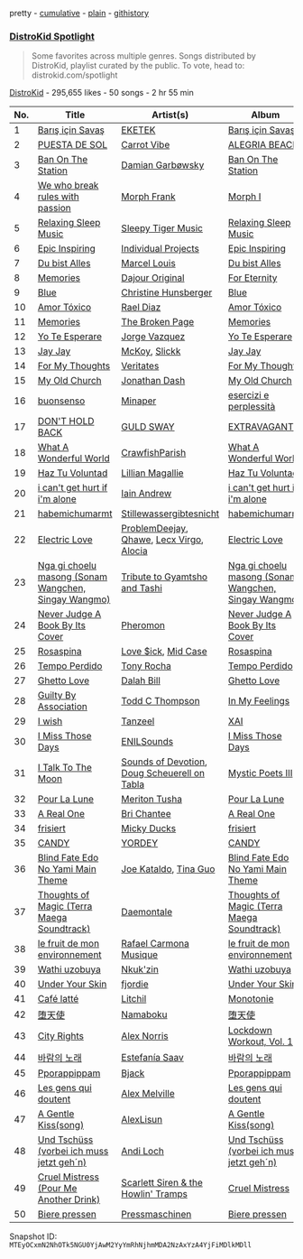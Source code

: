 pretty - [cumulative](/playlists/cumulative/5uUVyS9PTP8pXBi5nuwLZP.md) - [plain](/playlists/plain/5uUVyS9PTP8pXBi5nuwLZP) - [githistory](https://github.githistory.xyz/mackorone/spotify-playlist-archive/blob/main/playlists/plain/5uUVyS9PTP8pXBi5nuwLZP)

### [DistroKid Spotlight](https://open.spotify.com/playlist/5uUVyS9PTP8pXBi5nuwLZP)

> Some favorites across multiple genres\. Songs distributed by DistroKid, playlist curated by the public\. To vote, head to: distrokid.com/spotlight

[DistroKid](https://open.spotify.com/user/bxv6myddmviz546hlcxia9t5g) - 295,655 likes - 50 songs - 2 hr 55 min

| No. | Title | Artist(s) | Album | Length |
|---|---|---|---|---|
| 1 | [Barış için Savaş](https://open.spotify.com/track/1d43KVE6rTokhRad0QPQu4) | [EKETEK](https://open.spotify.com/artist/5uCZelrbRddKzm4JoLfNrC) | [Barış için Savaş](https://open.spotify.com/album/6Uc7IeaLcn3TzNqx11tExS) | 3:08 |
| 2 | [PUESTA DE SOL](https://open.spotify.com/track/68zJmbGquS6rgt097JDXyJ) | [Carrot Vibe](https://open.spotify.com/artist/5xfC16190uYevpNc1lWi67) | [ALEGRIA BEACH](https://open.spotify.com/album/6O46HtVP3IurQtQ6J5eAS4) | 2:23 |
| 3 | [Ban On The Station](https://open.spotify.com/track/0AvQo1NfdVc5bk6ohc06SW) | [Damian Garbøwsky](https://open.spotify.com/artist/6RXKiKAk3pPVzzOCDqG11H) | [Ban On The Station](https://open.spotify.com/album/6QWTVDVeBbq5n6PXw4EnCB) | 4:05 |
| 4 | [We who break rules with passion](https://open.spotify.com/track/4Qf1tu7eSytCHDA45GXZ21) | [Morph Frank](https://open.spotify.com/artist/4cXMIFTUDbBq55MJs4ufpM) | [Morph I](https://open.spotify.com/album/30sjJp37LZsBq4nZUjONiE) | 2:15 |
| 5 | [Relaxing Sleep Music](https://open.spotify.com/track/5bcUGCoNYMMEch4PVSKAFh) | [Sleepy Tiger Music](https://open.spotify.com/artist/4E9ylZIZJpW4Ezz0nDv390) | [Relaxing Sleep Music](https://open.spotify.com/album/6Ip7UjyUh8VCE8gmOitP8r) | 2:22 |
| 6 | [Epic Inspiring](https://open.spotify.com/track/67RNtsgmhsnx3a6zP9zxRm) | [Individual Projects](https://open.spotify.com/artist/6bvy2SdZv1Qff67maax86Q) | [Epic Inspiring](https://open.spotify.com/album/5uGFuxMR7kHaH2wTUcmKpV) | 2:16 |
| 7 | [Du bist Alles](https://open.spotify.com/track/5sj9zB3iAl3okUA5E1bL76) | [Marcel Louis](https://open.spotify.com/artist/3qAHQmPGKLGCf0msQUkWiN) | [Du bist Alles](https://open.spotify.com/album/2ZrMtJYG7pr0eKgBEm3xdS) | 4:13 |
| 8 | [Memories](https://open.spotify.com/track/424qqq55wF3aglf5c8e9uP) | [Dajour Original](https://open.spotify.com/artist/5hVO9xBWLgym2RUmFbVKPm) | [For Eternity](https://open.spotify.com/album/4TUFYaNn2eO0jzOCjwXHWr) | 2:55 |
| 9 | [Blue](https://open.spotify.com/track/6tByaSgxIBwTzdr5zpvLr9) | [Christine Hunsberger](https://open.spotify.com/artist/2Qwti0qUKA2aMicO9xV7wi) | [Blue](https://open.spotify.com/album/0Y6CEK3eDWjBiRP7k7q6vf) | 3:00 |
| 10 | [Amor Tóxico](https://open.spotify.com/track/7w0FLhBXNuAvhnezTRAswm) | [Rael Diaz](https://open.spotify.com/artist/5lwCy8xRusfFW78x90V95b) | [Amor Tóxico](https://open.spotify.com/album/60yLUM3ZtiQjSh6ZkDNxJQ) | 3:56 |
| 11 | [Memories](https://open.spotify.com/track/1cKAoOssZjmO5OxUeIuXGh) | [The Broken Page](https://open.spotify.com/artist/6m0HkWXJFOGpIl93L8sMQw) | [Memories](https://open.spotify.com/album/1bRhganFuCAZhg9BCybNsl) | 3:12 |
| 12 | [Yo Te Esperare](https://open.spotify.com/track/4zR4Fi91oPOl7XRRHUQoVe) | [Jorge Vazquez](https://open.spotify.com/artist/3mT65MasnLL6HhRR6hjpsn) | [Yo Te Esperare](https://open.spotify.com/album/0Ke3dJuzZ3agMtQw4gQ6DJ) | 3:42 |
| 13 | [Jay Jay](https://open.spotify.com/track/20L2NzO8YMdI9IMGhx6edb) | [McKoy](https://open.spotify.com/artist/7ap3Efzaf5HUcjgozkUvEW), [Slickk](https://open.spotify.com/artist/61mWjlnUIyMXJc0aU8KNDG) | [Jay Jay](https://open.spotify.com/album/4xIJkOkBpm7b6gqEScNoQC) | 2:50 |
| 14 | [For My Thoughts](https://open.spotify.com/track/01H2DcvSHsw8gMBHQW20Li) | [Veritates](https://open.spotify.com/artist/0HdDddbq6jxNaIxYGpJ3rD) | [For My Thoughts](https://open.spotify.com/album/6ov3U8PKvTuqj7r7Y6ak8W) | 4:54 |
| 15 | [My Old Church](https://open.spotify.com/track/1pp9NXn9Zanlq21lAIKJS4) | [Jonathan Dash](https://open.spotify.com/artist/5o3exDRXR5PYUTlozMItEy) | [My Old Church](https://open.spotify.com/album/37WU5PSuxAeqUiLm4G3KUv) | 3:23 |
| 16 | [buonsenso](https://open.spotify.com/track/6ur7nOVRuAo7wrXT0OrjxR) | [Minaper](https://open.spotify.com/artist/2RFWqitMLdMPMACuXmGpYZ) | [esercizi e perplessità](https://open.spotify.com/album/5RJShB4Pk9tdkJGasCZIrp) | 3:12 |
| 17 | [DON'T HOLD BACK](https://open.spotify.com/track/7Gj2YU5EGiJrShcWHIxlvg) | [GULD SWAY](https://open.spotify.com/artist/4HDC2VXG8RduO3eYdvVMP4) | [EXTRAVAGANT](https://open.spotify.com/album/4oZaVAA4JNs5iQlrdu4wPu) | 2:27 |
| 18 | [What A Wonderful World](https://open.spotify.com/track/1LJvDO4ZNx0pK9UQ6oe2Bc) | [CrawfishParish](https://open.spotify.com/artist/3e3Fjm0rWoHIHJFFizjV8c) | [What A Wonderful World](https://open.spotify.com/album/7nodWwO7a9Wsyommy9CxQB) | 2:52 |
| 19 | [Haz Tu Voluntad](https://open.spotify.com/track/5AVm1tvfcYKpbzxtzQUl0Y) | [Lillian Magallie](https://open.spotify.com/artist/5yGlWzRlrBmtVSY5Fe2LTG) | [Haz Tu Voluntad](https://open.spotify.com/album/6wsfMyODyxBzqgxaXTM5Ey) | 4:11 |
| 20 | [i can't get hurt if i'm alone](https://open.spotify.com/track/3b9z7EXO7tTpgVdxsgRc5R) | [Iain Andrew](https://open.spotify.com/artist/0ywlMjAP1Sn2yrXn9oEHQB) | [i can't get hurt if i'm alone](https://open.spotify.com/album/72aM1VN4BwUb3q1X1s29Px) | 4:21 |
| 21 | [habemichumarmt](https://open.spotify.com/track/3SQJdmJbXoDHXLQb1E6VMc) | [Stillewassergibtesnicht](https://open.spotify.com/artist/1NFojGIW6tF5mslXsBTVNx) | [habemichumarmt](https://open.spotify.com/album/5lAG4t4SNy7THoob7yQFme) | 2:24 |
| 22 | [Electric Love](https://open.spotify.com/track/3i0fwXcLQxzuIyV73E6PMH) | [ProblemDeejay](https://open.spotify.com/artist/1RvRxH3rT4mqdyI8HoZqbC), [Qhawe](https://open.spotify.com/artist/1iHVG3KZ2eKsofxGubvNZc), [Lecx Virgo](https://open.spotify.com/artist/2J9p49JELF8BsEMUHkyg46), [Alocia](https://open.spotify.com/artist/4Q2Mfkpq8BP7km3sSsgHZT) | [Electric Love](https://open.spotify.com/album/1DwtCpPCqvlCzpCD7pD4IN) | 5:36 |
| 23 | [Nga gi choelu masong \(Sonam Wangchen, Singay Wangmo\)](https://open.spotify.com/track/0kTQB41Jlu7KrbZzzN8Qub) | [Tribute to Gyamtsho and Tashi](https://open.spotify.com/artist/6b1vx8UJ2ZDFAy48yBy8m3) | [Nga gi choelu masong \(Sonam Wangchen, Singay Wangmo\)](https://open.spotify.com/album/5wa3SzHyBBvYKzkZGUAEAY) | 4:34 |
| 24 | [Never Judge A Book By Its Cover](https://open.spotify.com/track/0zDgdynWdQmhG0jXqwm0HR) | [Pheromon](https://open.spotify.com/artist/4y6UmfFFd4WxKzHBPm1rwn) | [Never Judge A Book By Its Cover](https://open.spotify.com/album/0pi8zly9l3njFEU0S7Re3e) | 3:06 |
| 25 | [Rosaspina](https://open.spotify.com/track/5AL04hFyBYjfKI7gT4JOMj) | [Love $ick](https://open.spotify.com/artist/5xPbDSrWRrCcjXfrEq1TvL), [Mid Case](https://open.spotify.com/artist/3qCgJyDMPuDYvhbjJY7O5p) | [Rosaspina](https://open.spotify.com/album/4cQdHUceF11Vt0pRlooJ41) | 2:26 |
| 26 | [Tempo Perdido](https://open.spotify.com/track/2jJiNx6IbTlvGZEfnU1PDM) | [Tony Rocha](https://open.spotify.com/artist/5IAqjbY4kei33bE9LUX6Sm) | [Tempo Perdido](https://open.spotify.com/album/7wdPzrg5ry4agVQtjbtG67) | 2:56 |
| 27 | [Ghetto Love](https://open.spotify.com/track/5GEuiDFRv8wZCgP2AE626z) | [Dalah Bill](https://open.spotify.com/artist/15EewA7lGRxjhXo5NJ6blO) | [Ghetto Love](https://open.spotify.com/album/4iU8cwS7h6n9715ZaSzLgk) | 3:20 |
| 28 | [Guilty By Association](https://open.spotify.com/track/11zsFegFRfSsn9eYFHZ7uD) | [Todd C Thompson](https://open.spotify.com/artist/4FjwizNZ7ufNDs7ILUqYtR) | [In My Feelings](https://open.spotify.com/album/4n69Gq1JxtYALWdE0mKaJ6) | 3:39 |
| 29 | [I wish](https://open.spotify.com/track/5qFgdSN9oeNB5J3ltd4Owg) | [Tanzeel](https://open.spotify.com/artist/7hurLbK3pAWoWoLVIkiyBi) | [XAI](https://open.spotify.com/album/3Tp5WgjOufS9zGpqD8KNqW) | 2:32 |
| 30 | [I Miss Those Days](https://open.spotify.com/track/5IGJeKM3MrTH4xv2fxrUoE) | [ENILSounds](https://open.spotify.com/artist/4OzICHv6oK0sL7gco6JibF) | [I Miss Those Days](https://open.spotify.com/album/1b35r69UIIPMKTtaMrELm1) | 4:11 |
| 31 | [I Talk To The Moon](https://open.spotify.com/track/2lz9LgIOeU4VDDe8CpHeEH) | [Sounds of Devotion](https://open.spotify.com/artist/2cC15cknNR18uDemO2cUa7), [Doug Scheuerell on Tabla](https://open.spotify.com/artist/2BVnTMVIDMsukAB3ei3Wzo) | [Mystic Poets III](https://open.spotify.com/album/4AUVazqLGYLst7kfCfFxtj) | 5:10 |
| 32 | [Pour La Lune](https://open.spotify.com/track/3PVkxWTV6eQZ1mdSoUbiW2) | [Meriton Tusha](https://open.spotify.com/artist/4FGPxYevagi4UhcIyy6ewg) | [Pour La Lune](https://open.spotify.com/album/2128dxgc7GC26ADYEPkGY2) | 2:14 |
| 33 | [A Real One](https://open.spotify.com/track/7miiLhBDt9gNWb548cjU04) | [Bri Chantee](https://open.spotify.com/artist/5MjUNBUvC1maoycjIjuX9O) | [A Real One](https://open.spotify.com/album/1s0TS9FInTHaIGnYqrHYDJ) | 2:52 |
| 34 | [frisiert](https://open.spotify.com/track/4E64bSgEguwcMKuqRLgwIL) | [Micky Ducks](https://open.spotify.com/artist/5HsAGX6ZFglVFV4U6l2xXA) | [frisiert](https://open.spotify.com/album/6RKgzlEDHDALDiUNL5n2Qm) | 3:17 |
| 35 | [CANDY](https://open.spotify.com/track/5RAD5PoMBRwtyHaz5sUvHv) | [YORDEY](https://open.spotify.com/artist/0K9HFxC27ZDdTVSwWS5bJj) | [CANDY](https://open.spotify.com/album/28SGrEulvD2QM6Sq8WSzFT) | 2:54 |
| 36 | [Blind Fate Edo No Yami Main Theme](https://open.spotify.com/track/4qKuinkwgZHgc7q5PdWdsl) | [Joe Kataldo](https://open.spotify.com/artist/17s3eFUlDAkZrUhyAQjOJk), [Tina Guo](https://open.spotify.com/artist/46T4yCHjQfVxokuATj1SiV) | [Blind Fate Edo No Yami Main Theme](https://open.spotify.com/album/4n6Q9OcmvAysXeXnjrdzHp) | 3:33 |
| 37 | [Thoughts of Magic \(Terra Maega Soundtrack\)](https://open.spotify.com/track/7a9ujgFiI6tA7BOUuqP9se) | [Daemontale](https://open.spotify.com/artist/4dTw4debjMcaUSyOkrHJmM) | [Thoughts of Magic \(Terra Maega Soundtrack\)](https://open.spotify.com/album/32mxH6hB7OT0Xc59FFfC0e) | 1:42 |
| 38 | [le fruit de mon environnement](https://open.spotify.com/track/3y6Ksa1KegDEYcEUdypxYY) | [Rafael Carmona Musique](https://open.spotify.com/artist/30prvrAXd96Js69Qa1UxdG) | [le fruit de mon environnement](https://open.spotify.com/album/2zmm3AgMvYsKWQ5B80WXQE) | 4:56 |
| 39 | [Wathi uzobuya](https://open.spotify.com/track/4IWeY23tdBOfmTz7IL630y) | [Nkuk'zin](https://open.spotify.com/artist/069twKLmP2ycGLDZE6jabD) | [Wathi uzobuya](https://open.spotify.com/album/3RWxmpoIer8AyKeV0kd9ha) | 4:01 |
| 40 | [Under Your Skin](https://open.spotify.com/track/32FAyPTiEwD5bZhIiSZzH2) | [fjordie](https://open.spotify.com/artist/1VEGV5GfaqUx61IhvqWOdW) | [Under Your Skin](https://open.spotify.com/album/4bbBYFtZQ7acFOPYbfhx6k) | 3:30 |
| 41 | [Café latté](https://open.spotify.com/track/0Ed9wWytuC6rJqtZNK1BqC) | [Litchil](https://open.spotify.com/artist/3PXQjM0mPqX63GpuQeaDSo) | [Monotonie](https://open.spotify.com/album/4StiXWAthbllmCDvdr21tV) | 2:40 |
| 42 | [堕天使](https://open.spotify.com/track/4Oxtw7b9XytF8M3BTXCqaS) | [Namaboku](https://open.spotify.com/artist/6EiTorLwzY6VzBlQtL80YE) | [堕天使](https://open.spotify.com/album/0g8eU6wSEgXoBQaDBuKo4U) | 3:04 |
| 43 | [City Rights](https://open.spotify.com/track/6lZi70u7pXAnLuezG4A1DR) | [Alex Norris](https://open.spotify.com/artist/5KKH8kNgM78L12DK6Pnuqd) | [Lockdown Workout, Vol\. 1](https://open.spotify.com/album/5iRISGyK0Sti23trx2luJC) | 8:58 |
| 44 | [바람의 노래](https://open.spotify.com/track/7F2Vl4D3l87VL01IC95TXH) | [Estefanía Saav](https://open.spotify.com/artist/5PysrLbMPDzIk9Vrz5YV3i) | [바람의 노래](https://open.spotify.com/album/6ZsxeuV0x3zwxgEvF3Qwi7) | 4:42 |
| 45 | [Pporappippam](https://open.spotify.com/track/7t1cVcg2qlsXCUbY982tUY) | [Bjack](https://open.spotify.com/artist/2Oey7DGDZ3Hc1UvOjpaTvF) | [Pporappippam](https://open.spotify.com/album/70xK5ZzLauXyZMV3RjSTE5) | 3:21 |
| 46 | [Les gens qui doutent](https://open.spotify.com/track/7MpyIRgQXpoJyU85RrOcsV) | [Alex Melville](https://open.spotify.com/artist/0iqiw1tyevO2bV9Kzj0noo) | [Les gens qui doutent](https://open.spotify.com/album/29ovLqUTjHozHCx8gB2IR3) | 3:10 |
| 47 | [A Gentle Kiss\(song\)](https://open.spotify.com/track/08UfOu2iFVVhWopE7AFCIR) | [AlexLisun](https://open.spotify.com/artist/2n1bCywVMc3w0gYzKSxcb5) | [A Gentle Kiss\(song\)](https://open.spotify.com/album/5GFuKWDFChKTfbn6GG7JTP) | 2:43 |
| 48 | [Und Tschüss \(vorbei ich muss jetzt geh´n\)](https://open.spotify.com/track/7qt51aBvNGtxQ4vDhVWORm) | [Andi Loch](https://open.spotify.com/artist/1Xo29HVega1VLrBpUzkY6b) | [Und Tschüss \(vorbei ich muss jetzt geh´n\)](https://open.spotify.com/album/1DHS4WlHTPWnaa2vwGre7h) | 3:37 |
| 49 | [Cruel Mistress \(Pour Me Another Drink\)](https://open.spotify.com/track/0ySIzPxR5ougj1d0gdu9zz) | [Scarlett Siren & the Howlin' Tramps](https://open.spotify.com/artist/5q6akN1sUPJoGY7ASdmIpb) | [Cruel Mistress](https://open.spotify.com/album/1pdcBi3rQ6piFiuPFJ0Mxq) | 5:10 |
| 50 | [Biere pressen](https://open.spotify.com/track/7ITgbkTc8cPSGf6gwo2XvE) | [Pressmaschinen](https://open.spotify.com/artist/4MoorbBWlh1PsTHadbLzv9) | [Biere pressen](https://open.spotify.com/album/37UGYr91ZOeHa1PDuiqUtl) | 3:29 |

Snapshot ID: `MTEyOCxmN2NhOTk5NGU0YjAwM2YyYmRhNjhmMDA2NzAxYzA4YjFiMDlkMDll`
